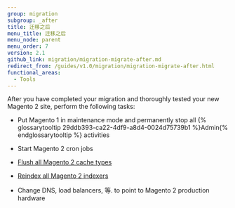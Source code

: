```yaml
---
group: migration
subgroup: _after
title: 迁移之后
menu_title: 迁移之后
menu_node: parent
menu_order: 7
version: 2.1
github_link: migration/migration-migrate-after.md
redirect_from: /guides/v1.0/migration/migration-migrate-after.html
functional_areas:
  - Tools
---
```


After you have completed your migration and thoroughly tested your new Magento 2 site, perform the following tasks:

*	Put Magento 1 in maintenance mode and permanently stop all {% glossarytooltip 29ddb393-ca22-4df9-a8d4-0024d75739b1 %}Admin{% endglossarytooltip %} activities

*	Start Magento 2 cron jobs

*	<a href="{{ page.baseurl }}/config-guide/cli/config-cli-subcommands-cache.html#config-cli-subcommands-cache-clean" target="_blank">Flush all Magento 2 cache types</a>

*	<a href="{{ page.baseurl }}/config-guide/cli/config-cli-subcommands-index.html#config-cli-subcommands-index-reindex" target="_blank">Reindex all Magento 2 indexers</a>

*	Change DNS, load balancers, 等. to point to Magento 2 production hardware
